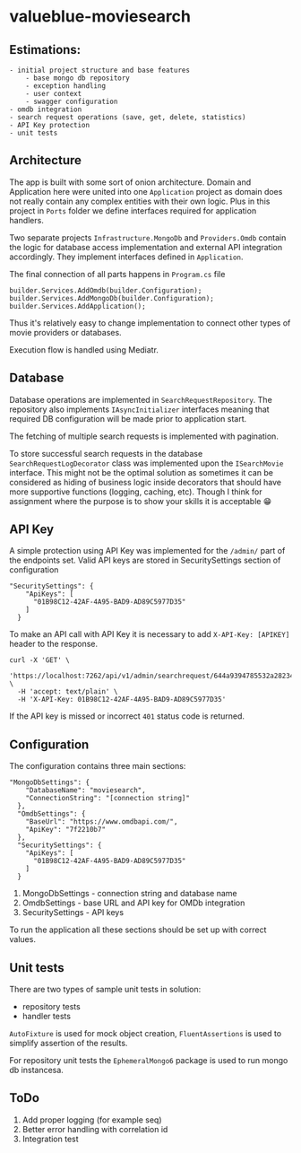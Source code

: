 # valueblue-moviesearch


## Estimations:


    - initial project structure and base features
        - base mongo db repository
        - exception handling
        - user context
        - swagger configuration
    - omdb integration
    - search request operations (save, get, delete, statistics)
    - API Key protection
    - unit tests


## Architecture


The app is built with some sort of onion architecture.
Domain and Application here were united into one `Application` project as domain does not really contain any complex entities with their own logic. Plus in this project in `Ports` folder we define interfaces required for application handlers.


Two separate projects `Infrastructure.MongoDb` and `Providers.Omdb` contain the logic for database access implementation and external API integration accordingly. They implement interfaces defined in `Application`.


The final connection of all parts happens in `Program.cs` file


```
builder.Services.AddOmdb(builder.Configuration);
builder.Services.AddMongoDb(builder.Configuration);
builder.Services.AddApplication();
```


Thus it's relatively easy to change implementation to connect other types of movie providers or databases.


Execution flow is handled using Mediatr.


## Database


Database operations are implemented in `SearchRequestRepository`. The repository also implements `IAsyncInitializer` interfaces meaning that required DB configuration will be made prior to application start.


The fetching of multiple search requests is implemented with pagination.


To store successful search requests in the database `SearchRequestLogDecorator` class was implemented upon the `ISearchMovie` interface. This might not be the optimal solution as sometimes it can be considered as hiding of business logic inside decorators that should have more supportive functions (logging, caching, etc). Though I think for assignment where the purpose is to show your skills it is acceptable 😁


## API Key


A simple protection using API Key was implemented for the `/admin/` part of the endpoints set.
Valid API keys are stored in SecuritySettings section of configuration


```
"SecuritySettings": {
    "ApiKeys": [
      "01B98C12-42AF-4A95-BAD9-AD89C5977D35"
    ]
  }
```


To make an API call with API Key it is necessary to add `X-API-Key: [APIKEY]` header to the response.


```
curl -X 'GET' \
  'https://localhost:7262/api/v1/admin/searchrequest/644a9394785532a28234fe95' \
  -H 'accept: text/plain' \
  -H 'X-API-Key: 01B98C12-42AF-4A95-BAD9-AD89C5977D35'
```


If the API key is missed or incorrect `401` status code is returned.


## Configuration


The configuration contains three main sections:
```
"MongoDbSettings": {
    "DatabaseName": "moviesearch",
    "ConnectionString": "[connection string]"
  },
  "OmdbSettings": {
    "BaseUrl": "https://www.omdbapi.com/",
    "ApiKey": "7f2210b7"
  },
  "SecuritySettings": {
    "ApiKeys": [
      "01B98C12-42AF-4A95-BAD9-AD89C5977D35"
    ]
  }
```


1. MongoDbSettings - connection string and database name
2. OmdbSettings - base URL and API key for OMDb integration
3. SecuritySettings - API keys


To run the application all these sections should be set up with correct values.

## Unit tests

There are two types of sample unit tests in solution:
- repository tests
- handler tests

`AutoFixture` is used for mock object creation, `FluentAssertions` is used to simplify assertion of the results.

For repository unit tests the `EphemeralMongo6` package is used to run mongo db instancesa.

## ToDo

1. Add proper logging (for example seq)
2. Better error handling with correlation id
2. Integration test